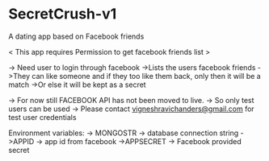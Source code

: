# SecretCrush-v1
A dating app based on Facebook friends

< This app requires Permission to get facebook friends list   >


 -> Need user to login through facebook 
 ->Lists the users facebook friends
 ->They can like someone and if they too like them back, only then it will be a match 
 ->Or else it will be kept as a secret
 
 
 
 -> For now still FACEBOOK API has not been moved to live. 
 -> So only test users can be used 
 -> Please contact vigneshravichanders@gmail.com for test user credentials
 
 
 Environment variables:
 -> MONGOSTR -> database connection string
 ->APPID -> app id from facebook 
 ->APPSECRET -> Facebook provided secret
